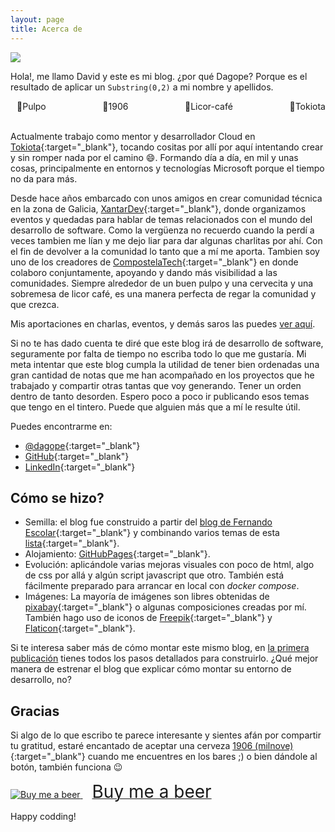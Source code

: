 ```yaml
---
layout: page
title: Acerca de
---
```


<div class="container_photo">
  <div>
      <img loading="lazy" src="{{ site.baseurl }}public/img/dagope.jpg">
  </div>
</div>

Hola!, me llamo David y este es mi blog. ¿por qué Dagope? Porque es el resultado de aplicar un `Substring(0,2)` a mi nombre y apellidos. 

<div style="display: flex;justify-content: space-between;">
  <div style="margin-left:10px"><span style="display: inline-block;">🐙</span>Pulpo </div>
  <div style="margin-left:10px"><span style="display: inline-block;">🍺</span>1906</div>
  <div style="margin-left:10px"><span style="display: inline-block;">🥃</span>Licor-café</div>
  <div style="margin-left:10px"><span style="display: inline-block;">💼</span>Tokiota</div>
</div>

<br>

Actualmente trabajo como mentor y desarrollador Cloud en [Tokiota](http://www.tokiota.com){:target="_blank"}, tocando cositas por allí por aquí intentando crear y sin romper nada por el camino 😄. Formando día a día, en mil y unas cosas, principalmente en entornos y tecnologías Microsoft porque el tiempo no da para más.

Desde hace años embarcado con unos amigos en crear comunidad técnica en la zona de Galicia, [XantarDev](https://www.xantardev.org/){:target="_blank"}, donde organizamos eventos y quedadas para hablar de temas relacionados con el mundo del desarrollo de software. Como la vergüenza no recuerdo cuando la perdí a veces tambien me lían y me dejo liar para dar algunas charlitas por ahí. Con el fin de devolver a la comunidad lo tanto que a mí me aporta. Tambien soy uno de los creadores de [CompostelaTech](https://compostelatech.org){:target="_blank"} en donde colaboro conjuntamente, apoyando y dando más visibilidad a las comunidades. Siempre alrededor de un buen pulpo y una cervecita y una sobremesa de licor café, es una manera perfecta de regar la comunidad y que crezca.

Mis aportaciones en charlas, eventos, y demás saros las puedes [ver aquí]({{site.baseurl}}comunidad). 

Si no te has dado cuenta te diré que este blog irá de desarrollo de software, seguramente por falta de tiempo no escriba todo lo que me gustaría. Mi meta intentar que este blog cumpla la utilidad de tener bien ordenadas una gran cantidad de notas que me han acompañado en los proyectos que he trabajado y compartir otras tantas que voy generando. Tener un orden dentro de tanto desorden. Espero poco a poco ir publicando esos temas que tengo en el tintero. Puede que alguien más que a mí le resulte útil.

Puedes encontrarme en:
* [@dagope](https://twitter.com/dagope){:target="_blank"}
* [GitHub](https://github.com/dagope){:target="_blank"}
* [LinkedIn](https://www.linkedin.com/in/dagope/){:target="_blank"}

## Cómo se hizo?

- Semilla: el blog fue construido a partir del [blog de Fernando Escolar](https://developerro.com/){:target="_blank"} y combinando varios temas de esta [lista](https://github.com/jekyll/jekyll/wiki/Themes){:target="_blank"}. 
- Alojamiento: [GitHubPages](https://help.github.com/categories/github-pages-basics/){:target="_blank"}. 
- Evolución: aplicándole varias mejoras visuales con poco de html, algo de css por allá y algún script javascript que otro. También está fácilmente preparado para arrancar en local con *docker compose*.
- Imágenes: La mayoría de imágenes son libres obtenidas de [pixabay](https://pixabay.com/){:target="_blank"} o algunas composiciones creadas por mí. También hago uso de iconos de 
[Freepik](https://www.freepik.com){:target="_blank"} y [Flaticon](https://www.flaticon.com/){:target="_blank"}.

Si te interesa saber más de cómo montar este mismo blog, en [la primera publicación](/2017/10/04/comenzando-blog-creando-entorno/) tienes todos los pasos detallados para construirlo. ¿Qué mejor manera de estrenar el blog que explicar cómo montar su entorno de desarrollo, no?

## Gracias
Si algo de lo que escribo te parece interesante y sientes afán por compartir tu gratitud, estaré encantado de aceptar una cerveza [1906 (milnove)](https://cerveza1906.es/cerveza-1906-reserva-especial/){:target="_blank"} cuando me encuentres en los bares ;) o bien dándole al botón, también funciona 😉

<a class="bmc-button" target="_blank" href="https://www.buymeacoffee.com/dagope">
  <img src="{{ site.baseurl }}public/img/beer _bottle.svg" alt="Buy me a beer">
  <span style="margin-left:15px;font-size:28px !important;">Buy me a beer</span>
</a>

Happy codding!
